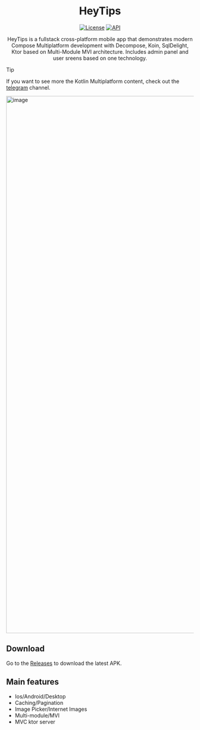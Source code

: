   <h1 align="center">HeyTips</h1>
<p align="center">
  <a href="https://opensource.org/licenses/Apache-2.0"><img alt="License" src="https://img.shields.io/badge/License-Apache%202.0-blue.svg"/></a>
  <a href="https://android-arsenal.com/api?level=24"><img alt="API" src="https://img.shields.io/badge/API-24%2B-brightgreen.svg?style=flat"/></a>
</p>
<p align="center">  
  HeyTips is a fullstack cross-platform mobile app that demonstrates modern Compose Multiplatform development with Decompose, Koin, SqlDelight, Ktor based on Multi-Module MVI architecture. Includes admin panel and user sreens based on one technology.
</p>

> [!TIP]
> If you want to see more the Kotlin Multiplatform content, check out the [telegram](https://t.me/snikky_notes) channel.
<img width="1440" alt="image" src="https://github.com/larkes-cyber/HeyTipsApp/assets/79082708/aeae86f0-b91e-484c-a0a6-b6302d586b7f">

## Download
Go to the [Releases](https://github.com/larkes-cyber/PokedexApp/releases) to download the latest APK.

## Main features
- Ios/Android/Desktop
- Caching/Pagination
- Image Picker/Internet Images
- Multi-module/MVI
- MVC ktor server
  
  
